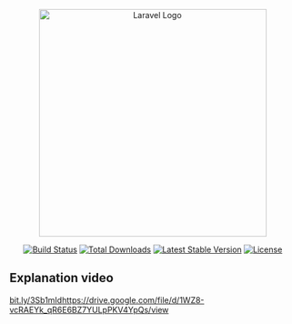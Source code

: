<p align="center"><a href="https://laravel.com" target="_blank"><img src="https://raw.githubusercontent.com/laravel/art/master/logo-lockup/5%20SVG/2%20CMYK/1%20Full%20Color/laravel-logolockup-cmyk-red.svg" width="400" alt="Laravel Logo"></a></p>

<p align="center">
<a href="https://github.com/laravel/framework/actions"><img src="https://github.com/laravel/framework/workflows/tests/badge.svg" alt="Build Status"></a>
<a href="https://packagist.org/packages/laravel/framework"><img src="https://img.shields.io/packagist/dt/laravel/framework" alt="Total Downloads"></a>
<a href="https://packagist.org/packages/laravel/framework"><img src="https://img.shields.io/packagist/v/laravel/framework" alt="Latest Stable Version"></a>
<a href="https://packagist.org/packages/laravel/framework"><img src="https://img.shields.io/packagist/l/laravel/framework" alt="License"></a>
</p>

## Explanation video
<a href="(https://drive.google.com/file/d/1WZ8-vcRAEYk_qR6E6BZ7YULpPKV4YpQs/view?usp=drive_link)https://drive.google.com/file/d/1WZ8-vcRAEYk_qR6E6BZ7YULpPKV4YpQs/view?usp=drive_link">[bit.ly/3Sb1mId](https://drive.google.com/file/d/1WZ8-vcRAEYk_qR6E6BZ7YULpPKV4YpQs/view)https://drive.google.com/file/d/1WZ8-vcRAEYk_qR6E6BZ7YULpPKV4YpQs/view</a>


